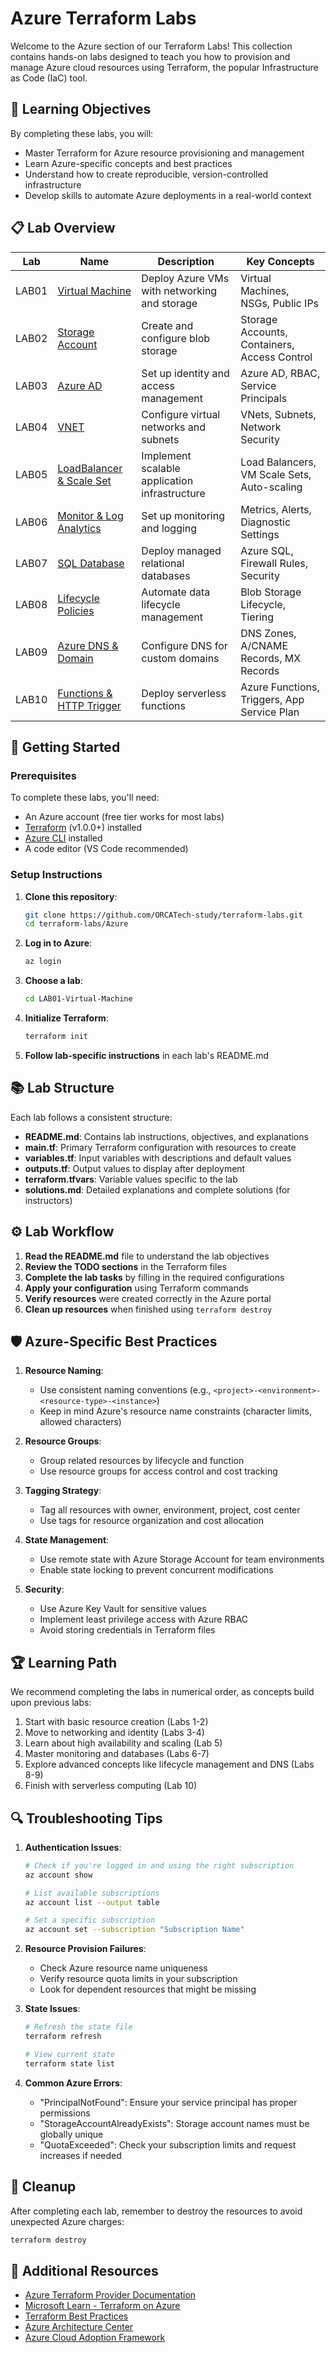 # Azure Terraform Labs

Welcome to the Azure section of our Terraform Labs! This collection contains hands-on labs designed to teach you how to provision and manage Azure cloud resources using Terraform, the popular Infrastructure as Code (IaC) tool.

## 🎯 Learning Objectives

By completing these labs, you will:
- Master Terraform for Azure resource provisioning and management
- Learn Azure-specific concepts and best practices
- Understand how to create reproducible, version-controlled infrastructure
- Develop skills to automate Azure deployments in a real-world context

## 📋 Lab Overview

| Lab | Name | Description | Key Concepts |
|-----|------|-------------|-------------|
| LAB01 | [Virtual Machine](LAB01-Virtual-Machine/) | Deploy Azure VMs with networking and storage | Virtual Machines, NSGs, Public IPs |
| LAB02 | [Storage Account](LAB02-Storage-Account/) | Create and configure blob storage | Storage Accounts, Containers, Access Control |
| LAB03 | [Azure AD](LAB03-AzureAD/) | Set up identity and access management | Azure AD, RBAC, Service Principals |
| LAB04 | [VNET](LAB04-VNET/) | Configure virtual networks and subnets | VNets, Subnets, Network Security |
| LAB05 | [LoadBalancer & Scale Set](LAB05-LoadBalancer-ScaleSet/) | Implement scalable application infrastructure | Load Balancers, VM Scale Sets, Auto-scaling |
| LAB06 | [Monitor & Log Analytics](LAB06-Monitor-LogAnalytics/) | Set up monitoring and logging | Metrics, Alerts, Diagnostic Settings |
| LAB07 | [SQL Database](LAB07-SQL-Database/) | Deploy managed relational databases | Azure SQL, Firewall Rules, Security |
| LAB08 | [Lifecycle Policies](LAB08-Lifecycle-Policies/) | Automate data lifecycle management | Blob Storage Lifecycle, Tiering |
| LAB09 | [Azure DNS & Domain](LAB09-AzureDNS-Domain/) | Configure DNS for custom domains | DNS Zones, A/CNAME Records, MX Records |
| LAB10 | [Functions & HTTP Trigger](LAB10-Functions-HTTPTrigger/) | Deploy serverless functions | Azure Functions, Triggers, App Service Plan |

## 🚀 Getting Started

### Prerequisites

To complete these labs, you'll need:
- An Azure account (free tier works for most labs)
- [Terraform](https://www.terraform.io/downloads.html) (v1.0.0+) installed
- [Azure CLI](https://docs.microsoft.com/en-us/cli/azure/install-azure-cli) installed
- A code editor (VS Code recommended)

### Setup Instructions

1. **Clone this repository**:
   ```bash
   git clone https://github.com/ORCATech-study/terraform-labs.git
   cd terraform-labs/Azure
   ```

2. **Log in to Azure**:
   ```bash
   az login
   ```

3. **Choose a lab**:
   ```bash
   cd LAB01-Virtual-Machine
   ```

4. **Initialize Terraform**:
   ```bash
   terraform init
   ```

5. **Follow lab-specific instructions** in each lab's README.md

## 📚 Lab Structure

Each lab follows a consistent structure:

- **README.md**: Contains lab instructions, objectives, and explanations
- **main.tf**: Primary Terraform configuration with resources to create
- **variables.tf**: Input variables with descriptions and default values
- **outputs.tf**: Output values to display after deployment
- **terraform.tfvars**: Variable values specific to the lab
- **solutions.md**: Detailed explanations and complete solutions (for instructors)

## ⚙️ Lab Workflow

1. **Read the README.md** file to understand the lab objectives
2. **Review the TODO sections** in the Terraform files
3. **Complete the lab tasks** by filling in the required configurations
4. **Apply your configuration** using Terraform commands
5. **Verify resources** were created correctly in the Azure portal
6. **Clean up resources** when finished using `terraform destroy`

## 🛡️ Azure-Specific Best Practices

1. **Resource Naming**:
   - Use consistent naming conventions (e.g., `<project>-<environment>-<resource-type>-<instance>`)
   - Keep in mind Azure's resource name constraints (character limits, allowed characters)

2. **Resource Groups**:
   - Group related resources by lifecycle and function
   - Use resource groups for access control and cost tracking

3. **Tagging Strategy**:
   - Tag all resources with owner, environment, project, cost center
   - Use tags for resource organization and cost allocation

4. **State Management**:
   - Use remote state with Azure Storage Account for team environments
   - Enable state locking to prevent concurrent modifications

5. **Security**:
   - Use Azure Key Vault for sensitive values
   - Implement least privilege access with Azure RBAC
   - Avoid storing credentials in Terraform files

## 🏆 Learning Path

We recommend completing the labs in numerical order, as concepts build upon previous labs:

1. Start with basic resource creation (Labs 1-2)
2. Move to networking and identity (Labs 3-4)
3. Learn about high availability and scaling (Lab 5)
4. Master monitoring and databases (Labs 6-7)
5. Explore advanced concepts like lifecycle management and DNS (Labs 8-9)
6. Finish with serverless computing (Lab 10)

## 🔍 Troubleshooting Tips

1. **Authentication Issues**:
   ```bash
   # Check if you're logged in and using the right subscription
   az account show
   
   # List available subscriptions
   az account list --output table
   
   # Set a specific subscription
   az account set --subscription "Subscription Name"
   ```

2. **Resource Provision Failures**:
   - Check Azure resource name uniqueness
   - Verify resource quota limits in your subscription
   - Look for dependent resources that might be missing

3. **State Issues**:
   ```bash
   # Refresh the state file
   terraform refresh
   
   # View current state
   terraform state list
   ```

4. **Common Azure Errors**:
   - "PrincipalNotFound": Ensure your service principal has proper permissions
   - "StorageAccountAlreadyExists": Storage account names must be globally unique
   - "QuotaExceeded": Check your subscription limits and request increases if needed

## 🧹 Cleanup

After completing each lab, remember to destroy the resources to avoid unexpected Azure charges:

```bash
terraform destroy
```

## 📖 Additional Resources

- [Azure Terraform Provider Documentation](https://registry.terraform.io/providers/hashicorp/azurerm/latest/docs)
- [Microsoft Learn - Terraform on Azure](https://learn.microsoft.com/en-us/azure/developer/terraform/)
- [Terraform Best Practices](https://www.terraform-best-practices.com/)
- [Azure Architecture Center](https://learn.microsoft.com/en-us/azure/architecture/)
- [Azure Cloud Adoption Framework](https://learn.microsoft.com/en-us/azure/cloud-adoption-framework/) 